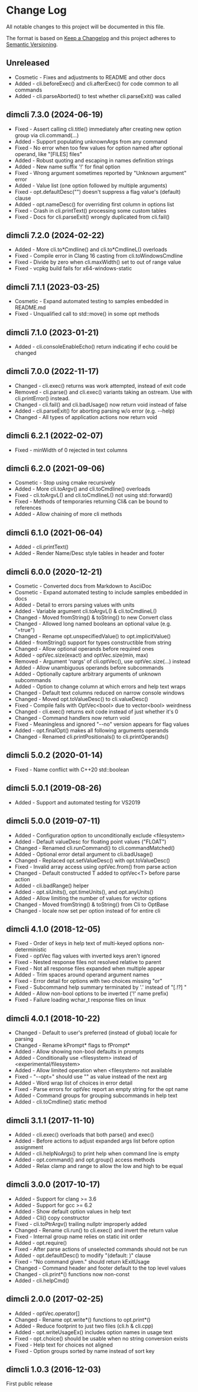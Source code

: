 ﻿<!--
Copyright Glen Knowles 2016 - 2025.
Distributed under the Boost Software License, Version 1.0.
-->

# Change Log

All notable changes to this project will be documented in this file.

The format is based on [Keep a Changelog](http://keepachangelog.com)
and this project adheres to [Semantic Versioning](http://semver.org).

## Unreleased
- Cosmetic - Fixes and adjustments to README and other docs
- Added - cli.beforeExec() and cli.afterExec() for code common to all commands
- Added - cli.parseAborted() to test whether cli.parseExit() was called

## dimcli 7.3.0 (2024-06-19)
- Fixed - Assert calling cli.title() immediately after creating new option
          group via cli.command(...)
- Added - Support populating unknownArgs from any command
- Fixed - No error when too few values for option named after optional operand,
          like "[FILES] files"
- Added - Robust quoting and escaping in names definition strings
- Added - New name suffix '!' for final option
- Fixed - Wrong argument sometimes reported by "Unknown argument" error
- Added - Value list (one option followed by multiple arguments)
- Fixed - opt.defaultDesc("") doesn't suppress a flag value's (default) clause
- Added - opt.nameDesc() for overriding first column in options list
- Fixed - Crash in cli.printText() processing some custom tables
- Fixed - Docs for cli.parseExit() wrongly duplicated from cli.fail()

## dimcli 7.2.0 (2024-02-22)
- Added - More cli.to\*Cmdline() and cli.to\*CmdlineL() overloads
- Fixed - Compile error in Clang 16 casting from cli.toWindowsCmdline
- Fixed - Divide by zero when cli.maxWidth() set to out of range value
- Fixed - vcpkg build fails for x64-windows-static

## dimcli 7.1.1 (2023-03-25)
- Cosmetic - Expand automated testing to samples embedded in README.md
- Fixed - Unqualified call to std::move() in some opt methods

## dimcli 7.1.0 (2023-01-21)
- Added - cli.consoleEnableEcho() return indicating if echo could be changed

## dimcli 7.0.0 (2022-11-17)
- Changed - cli.exec() returns was work attempted, instead of exit code
- Removed - cli.parse() and cli.exec() variants taking an ostream. Use
            with cli.printError() instead.
- Changed - cli.fail() and cli.badUsage() now return void instead of false
- Added - cli.parseExit() for aborting parsing w/o error (e.g. --help)
- Changed - All types of application actions now return void

## dimcli 6.2.1 (2022-02-07)
- Fixed - minWidth of 0 rejected in text columns

## dimcli 6.2.0 (2021-09-06)
- Cosmetic - Stop using cmake recursively
- Added - More cli.toArgv() and cli.toCmdline() overloads
- Fixed - cli.toArgvL() and cli.toCmdlineL() not using std::forward()
- Fixed - Methods of temporaries returning Cli& can be bound to references
- Added - Allow chaining of more cli methods

## dimcli 6.1.0 (2021-06-04)
- Added - cli.printText()
- Added - Render Name/Desc style tables in header and footer

## dimcli 6.0.0 (2020-12-21)
- Cosmetic - Converted docs from Markdown to AsciiDoc
- Cosmetic - Expand automated testing to include samples embedded in docs
- Added - Detail to errors parsing values with units
- Added - Variable argument cli.toArgvL() & cli.toCmdlineL()
- Changed - Moved fromString() & toString() to new Convert class
- Changed - Allowed long named booleans an optional value (e.g. "=true")
- Changed - Rename opt.unspecifiedValue() to opt.implicitValue()
- Added - fromString() support for types constructible from string
- Changed - Allow optional operands before required ones
- Added - optVec.size(exact) and optVec.size(min, max)
- Removed - Argument 'nargs' of cli.optVec(), use optVec.size(...) instead
- Added - Allow unambiguous operands before subcommands
- Added - Optionally capture arbitrary arguments of unknown subcommands
- Added - Option to change column at which errors and help text wraps
- Changed - Default text columns reduced on narrow console windows
- Changed - Moved opt.toValueDesc() to cli.valueDesc()
- Fixed - Compile fails with OptVec&lt;bool> due to vector&lt;bool> weirdness
- Changed - cli.exec() returns exit code instead of just whether it's 0
- Changed - Command handlers now return void
- Fixed - Meaningless and ignored "--no" version appears for flag values
- Added - opt.finalOpt() makes all following arguments operands
- Changed - Renamed cli.printPositionals() to cli.printOperands()

## dimcli 5.0.2 (2020-01-14)
- Fixed - Name conflict with C++20 std::boolean

## dimcli 5.0.1 (2019-08-26)
- Added - Support and automated testing for VS2019

## dimcli 5.0.0 (2019-07-11)
- Added - Configuration option to unconditionally exclude &lt;filesystem>
- Added - Default valueDesc for floating point values ("FLOAT")
- Changed - Renamed cli.runCommand() to cli.commandMatched()
- Added - Optional error detail argument to cli.badUsage()
- Changed - Replaced opt.setValueDesc() with opt.toValueDesc()
- Fixed - Invalid array access using optVec.from() from parse action
- Changed - Default constructed T added to optVec&lt;T> before parse action
- Added - cli.badRange() helper
- Added - opt.siUnits(), opt.timeUnits(), and opt.anyUnits()
- Added - Allow limiting the number of values for vector options
- Changed - Moved fromString() & toString() from Cli to OptBase
- Changed - locale now set per option instead of for entire cli

## dimcli 4.1.0 (2018-12-05)
- Fixed - Order of keys in help text of multi-keyed options non-deterministic
- Fixed - optVec flag values with inverted keys aren't ignored
- Fixed - Nested response files not resolved relative to parent
- Fixed - Not all response files expanded when multiple appear
- Added - Trim spaces around operand argument names
- Fixed - Error detail for options with two choices missing "or"
- Fixed - Subcommand help summary terminated by '.' instead of "[.!?] "
- Added - Allow non-bool options to be inverted ('!' name prefix)
- Fixed - Failure loading wchar_t response files on linux

## dimcli 4.0.1 (2018-10-22)
- Changed - Default to user's preferred (instead of global) locale for parsing
- Changed - Rename kPrompt* flags to fPrompt*
- Added - Allow showing non-bool defaults in prompts
- Added - Conditionally use &lt;filesystem> instead of
          &lt;experimental/filesystem>
- Added - Allow limited operation when &lt;filesystem> not available
- Fixed - "--opt=" should use "" as value instead of the next arg
- Added - Word wrap list of choices in error detail
- Fixed - Parse errors for optVec report an empty string for the opt name
- Added - Command groups for grouping subcommands in help text
- Added - cli.toCmdline() static method

## dimcli 3.1.1 (2017-11-10)
- Added - cli.exec() overloads that both parse() and exec()
- Added - Before actions to adjust expanded args list before option assignment
- Added - cli.helpNoArgs() to print help when command line is empty
- Added - opt.command() and opt.group() access methods
- Added - Relax clamp and range to allow the low and high to be equal

## dimcli 3.0.0 (2017-10-17)
- Added - Support for clang >= 3.6
- Added - Support for gcc >= 6.2
- Added - Show default option values in help text
- Added - Cli() copy constructor
- Fixed - cli.toPtrArgv() trailing nullptr improperly added
- Changed - Rename cli.run() to cli.exec() and invert the return value
- Fixed - Internal group name relies on static init order
- Added - opt.require()
- Fixed - After parse actions of unselected commands should not be run
- Added - opt.defaultDesc() to modify "(default: )" clause
- Fixed - "No command given." should return kExitUsage
- Changed - Command header and footer default to the top level values
- Changed - cli.print*() functions now non-const
- Added - cli.helpCmd()

## dimcli 2.0.0 (2017-02-25)
- Added - optVec.operator[]
- Changed - Rename opt.write*() functions to opt.print*()
- Added - Reduce footprint to just two files (cli.h & cli.cpp)
- Added - opt.writeUsageEx() includes option names in usage text
- Fixed - opt.choice() should be usable when no string conversion exists
- Fixed - Help text for choices not aligned
- Fixed - Option groups sorted by name instead of sort key

## dimcli 1.0.3 (2016-12-03)
First public release
